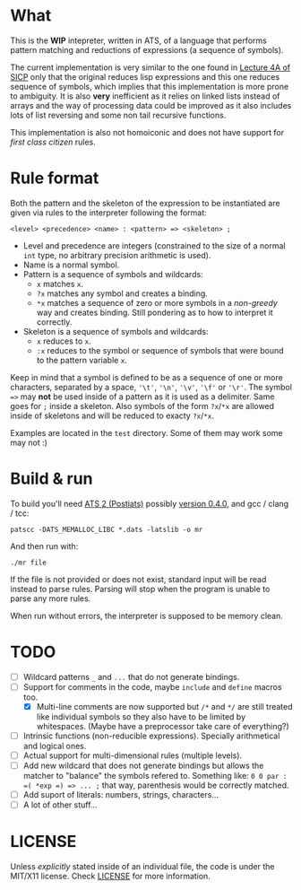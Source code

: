 What
====
This is the **WIP** intepreter, written in ATS, of a language that performs pattern matching and reductions of expressions (a sequence of symbols).

The current implementation is very similar to the one found in [Lecture 4A of SICP](https://www.youtube.com/watch?v=amf5lTZ0UTc) only that the original
reduces lisp expressions and this one reduces sequence of symbols, which implies that this implementation is more prone to ambiguity.
It is also **very** inefficient as it relies on linked lists instead of arrays and the way of processing data could be improved as it also includes lots
of list reversing and some non tail recursive functions.

This implementation is also not homoiconic and does not have support for _first class citizen_ rules.

Rule format
===========
Both the pattern and the skeleton of the expression to be instantiated are given via rules to the interpreter following the format:

    <level> <precedence> <name> : <pattern> => <skeleton> ;

- Level and precedence are integers (constrained to the size of a normal `int` type, no arbitrary precision arithmetic is used).
- Name is a normal symbol.
- Pattern is a sequence of symbols and wildcards:
    - `x` matches `x`.
    - `?x` matches any symbol and creates a binding.
    - `*x` matches a sequence of zero or more symbols in a _non-greedy_ way and creates binding. Still pondering as to how to interpret it correctly.
- Skeleton is a sequence of symbols and wildcards:
    - `x` reduces to `x`.
    - `:x` reduces to the symbol or sequence of symbols that were bound to the pattern variable `x`.

Keep in mind that a symbol is defined to be as a sequence of one or more characters, separated by a space, `'\t'`, `'\n'`, `'\v'`, `'\f'` or `'\r'`.
The symbol `=>` may **not** be used inside of a pattern as it is used as a delimiter. Same goes for `;` inside a skeleton. Also symbols of the form `?x`/`*x` are
allowed inside of skeletons and will be reduced to exacty `?x`/`*x`.

Examples are located in the `test` directory. Some of them may work some may not :)

Build & run
===========
To build you'll need [ATS 2 (Postiats)](http://www.ats-lang.org/) possibly [version 0.4.0](https://sourceforge.net/projects/ats2-lang/files/ats2-lang/), and gcc / clang / tcc:

    patscc -DATS_MEMALLOC_LIBC *.dats -latslib -o mr

And then run with:

    ./mr file

If the file is not provided or does not exist, standard input will be read instead to parse rules. Parsing will stop when the program is unable to parse any more rules.

When run without errors, the interpreter is supposed to be memory clean.

TODO
====
- [ ] Wildcard patterns `_` and `...` that do not generate bindings.
- [ ] Support for comments in the code, maybe `include` and `define` macros too.
    - [x] Multi-line comments are now supported but `/*` and `*/` are still treated like individual symbols so they also have to be limited by whitespaces.
    (Maybe have a preprocessor take care of everything?)
- [ ] Intrinsic functions (non-reducible expressions). Specially arithmetical and logical ones.
- [ ] Actual support for multi-dimensional rules (multiple levels).
- [ ] Add new wildcard that does not generate bindings but allows the matcher to "balance" the symbols refered to. Something like:
        `0 0 par : =( *exp =) => ... ;`
      that way, parenthesis would be correctly matched.
- [ ] Add suport of literals: numbers, strings, characters...
- [ ] A lot of other stuff...

LICENSE
=======
Unless *explicitly* stated inside of an individual file, the code is under the MIT/X11 license.
Check [LICENSE](LICENSE) for more information.

